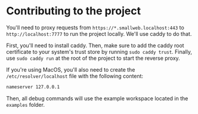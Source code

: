 # Contributing to the project

You'll need to proxy requests from `https://*.smallweb.localhost:443` to `http://localhost:7777` to run the project locally. We'll use caddy to do that.

First, you'll need to install caddy. Then, make sure to add the caddy root certificate to your system's trust store by running `sudo caddy trust`. Finally, use `sudo caddy run` at the root of the project to start the reverse proxy.

If you're using MacOS, you'll also need to create the `/etc/resolver/localhost` file with the following content:

```sh
nameserver 127.0.0.1
```

Then, all debug commands will use the example workspace located in the `examples` folder.
